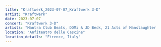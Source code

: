 ```yaml
---
title: "Kraftwerk_2023-07-07_Kraftwerk 3-D"
artist: "Kraftwerk"
date: 2023-07-07
concert: "Kraftwerk 3-D"
artists: "Mantra Club Beats, DOMi & JD Beck, 21 Acts of Manslaughter	Grindcore	United States, Buckshot, Jon Batiste, ABBA, Kraftwerk, Arlo Parks, 9 Foot Super SoldierCrossoverHardcore, 12 Gauge Rampage, Black Country, New Road, Arnaldo Antunes, 324	Grindcore	Japan"
location: "Anfiteatro delle Cascine"
location_details: "Firenze, Italy"
---
```

